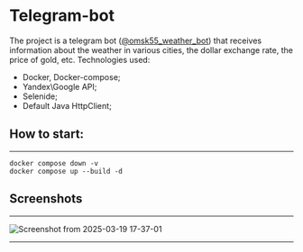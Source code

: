 # Telegram-bot

The project is a telegram bot ([@omsk55_weather_bot](@omsk55_weather_bot)) that receives information about the weather in various cities, the dollar exchange rate, the price of gold, etc.
Technologies used:
- Docker, Docker-compose;
- Yandex\Google API;
- Selenide;
- Default Java HttpClient; 

## How to start:

---

```
docker compose down -v
docker compose up --build -d
```

## Screenshots

---

![Screenshot from 2025-03-19 17-37-01](https://github.com/user-attachments/assets/fc03d03f-9461-4ce6-a628-58df0d7ec993)

---
